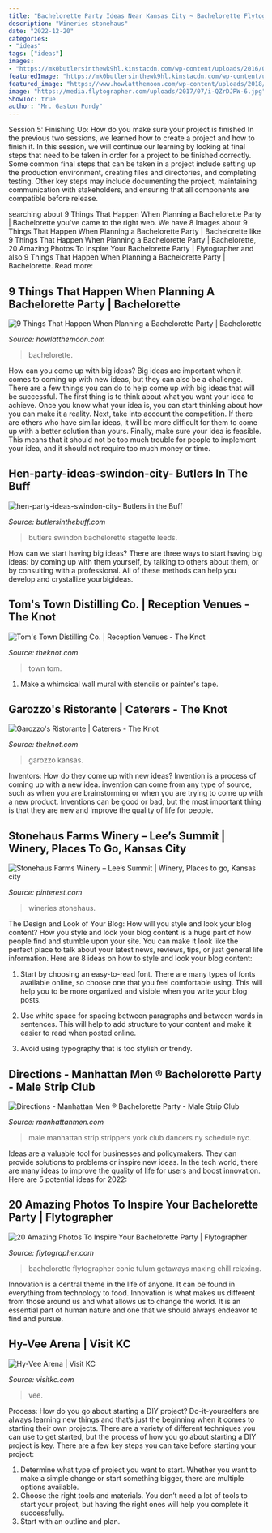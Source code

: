 ```yaml
---
title: "Bachelorette Party Ideas Near Kansas City ~ Bachelorette Flytographer Conie Tulum Getaways Maxing Chill Relaxing"
description: "Wineries stonehaus"
date: "2022-12-20"
categories:
- "ideas"
tags: ["ideas"]
images:
- "https://mk0butlersinthewk9hl.kinstacdn.com/wp-content/uploads/2016/03/bachelorette-party0ideas-new-york-city-nyc-usa-1.jpg"
featuredImage: "https://mk0butlersinthewk9hl.kinstacdn.com/wp-content/uploads/2016/03/bachelorette-party0ideas-new-york-city-nyc-usa-1.jpg"
featured_image: "https://www.howlatthemoon.com/wp-content/uploads/2018/07/60.jpg"
image: "https://media.flytographer.com/uploads/2017/07/i-QZrDJRW-6.jpg"
ShowToc: true
author: "Mr. Gaston Purdy"
---
```



Session 5: Finishing Up: How do you make sure your project is finished
In the previous two sessions, we learned how to create a project and how to finish it. In this session, we will continue our learning by looking at final steps that need to be taken in order for a project to be finished correctly.
Some common final steps that can be taken in a project include setting up the production environment, creating files and directories, and completing testing. Other key steps may include documenting the project, maintaining communication with stakeholders, and ensuring that all components are compatible before release.

	

		
searching about 9 Things That Happen When Planning a Bachelorette Party | Bachelorette you've came to the right web. We have 8 Images about 9 Things That Happen When Planning a Bachelorette Party | Bachelorette like 9 Things That Happen When Planning a Bachelorette Party | Bachelorette, 20 Amazing Photos To Inspire Your Bachelorette Party | Flytographer and also 9 Things That Happen When Planning a Bachelorette Party | Bachelorette. Read more:
		
    
## 9 Things That Happen When Planning A Bachelorette Party | Bachelorette

<img loading=lazy src="https://www.howlatthemoon.com/wp-content/uploads/2018/07/60.jpg" onerror="this.onerror=null;this.src='https://tse4.mm.bing.net/th?id=OIP.aajx7NAk6wR3bH2rwTua3gHaE7&amp;pid=15.1';" alt="9 Things That Happen When Planning a Bachelorette Party | Bachelorette">

_Source: howlatthemoon.com_

>bachelorette. 

	

How can you come up with big ideas?
Big ideas are important when it comes to coming up with new ideas, but they can also be a challenge. There are a few things you can do to help come up with big ideas that will be successful. The first thing is to think about what you want your idea to achieve. Once you know what your idea is, you can start thinking about how you can make it a reality. Next, take into account the competition. If there are others who have similar ideas, it will be more difficult for them to come up with a better solution than yours. Finally, make sure your idea is feasible. This means that it should not be too much trouble for people to implement your idea, and it should not require too much money or time.

    
## Hen-party-ideas-swindon-city- Butlers In The Buff

<img loading=lazy src="https://mk0butlersinthewk9hl.kinstacdn.com/wp-content/uploads/2016/03/bachelorette-party0ideas-new-york-city-nyc-usa-1.jpg" onerror="this.onerror=null;this.src='https://tse3.mm.bing.net/th?id=OIP.lqRaWmfKtLGxTYjjmrpZowHaEq&amp;pid=15.1';" alt="hen-party-ideas-swindon-city- Butlers in the Buff">

_Source: butlersinthebuff.com_

>butlers swindon bachelorette stagette leeds. 

	

How can we start having big ideas?
There are three ways to start having big ideas: by coming up with them yourself, by talking to others about them, or by consulting with a professional. All of these methods can help you develop and crystallize yourbigideas.

    
## Tom&#039;s Town Distilling Co. | Reception Venues - The Knot

<img loading=lazy src="https://media-api.xogrp.com/images/243537af-ae58-4155-b98b-c5443bd53f03~rs_720.480" onerror="this.onerror=null;this.src='https://tse2.mm.bing.net/th?id=OIP.jt7Xqw3H5iYyWALWAW2ytQHaE8&amp;pid=15.1';" alt="Tom&#039;s Town Distilling Co. | Reception Venues - The Knot">

_Source: theknot.com_

>town tom. 

	

1. Make a whimsical wall mural with stencils or painter's tape.

    
## Garozzo&#039;s Ristorante | Caterers - The Knot

<img loading=lazy src="https://media-api.xogrp.com/images/cf00b635-c349-483b-82b3-3aad9fe55378~rs_652.480" onerror="this.onerror=null;this.src='https://tse2.mm.bing.net/th?id=OIP.QZix6PvSvYertHKMn4anyAHaFc&amp;pid=15.1';" alt="Garozzo&#039;s Ristorante | Caterers - The Knot">

_Source: theknot.com_

>garozzo kansas. 

	

Inventors: How do they come up with new ideas?
Invention is a process of coming up with a new idea. invention can come from any type of source, such as when you are brainstorming or when you are trying to come up with a new product. Inventions can be good or bad, but the most important thing is that they are new and improve the quality of life for people.

    
## Stonehaus Farms Winery – Lee’s Summit | Winery, Places To Go, Kansas City

<img loading=lazy src="https://i.pinimg.com/originals/7d/9a/2f/7d9a2f3b33b991218b51977814b044d3.jpg" onerror="this.onerror=null;this.src='https://tse3.mm.bing.net/th?id=OIP.Qz6P8nI8NA5snWuiKNg8TwHaFj&amp;pid=15.1';" alt="Stonehaus Farms Winery – Lee’s Summit | Winery, Places to go, Kansas city">

_Source: pinterest.com_

>wineries stonehaus. 

	

The Design and Look of Your Blog: How will you style and look your blog content?
How you style and look your blog content is a huge part of how people find and stumble upon your site. You can make it look like the perfect place to talk about your latest news, reviews, tips, or just general life information. Here are 8 ideas on how to style and look your blog content:
1. Start by choosing an easy-to-read font. There are many types of fonts available online, so choose one that you feel comfortable using. This will help you to be more organized and visible when you write your blog posts.

2. Use white space for spacing between paragraphs and between words in sentences. This will help to add structure to your content and make it easier to read when posted online.

3. Avoid using typography that is too stylish or trendy.

    
## Directions - Manhattan Men ® Bachelorette Party - Male Strip Club

<img loading=lazy src="http://www.manhattanmen.com/images/third-men.png" onerror="this.onerror=null;this.src='https://tse4.mm.bing.net/th?id=OIP.0cZvwaMCnzDTStLcBWs7rwHaK4&amp;pid=15.1';" alt="Directions - Manhattan Men ® Bachelorette Party - Male Strip Club">

_Source: manhattanmen.com_

>male manhattan strip strippers york club dancers ny schedule nyc. 

	

Ideas are a valuable tool for businesses and policymakers. They can provide solutions to problems or inspire new ideas. In the tech world, there are many ideas to improve the quality of life for users and boost innovation. Here are 5 potential ideas for 2022: 

    
## 20 Amazing Photos To Inspire Your Bachelorette Party | Flytographer

<img loading=lazy src="https://media.flytographer.com/uploads/2017/07/i-QZrDJRW-6.jpg" onerror="this.onerror=null;this.src='https://tse3.mm.bing.net/th?id=OIP.MFJrx-3R0BgILeU8XDtCwwHaE8&amp;pid=15.1';" alt="20 Amazing Photos To Inspire Your Bachelorette Party | Flytographer">

_Source: flytographer.com_

>bachelorette flytographer conie tulum getaways maxing chill relaxing. 

	

Innovation is a central theme in the life of anyone. It can be found in everything from technology to food. Innovation is what makes us different from those around us and what allows us to change the world. It is an essential part of human nature and one that we should always endeavor to find and pursue.

    
## Hy-Vee Arena | Visit KC

<img loading=lazy src="https://visitkcd8.s3.us-west-2.amazonaws.com/s3fs-public/0d1a354a-928e-424e-96fe-7fd341286296.jpg" onerror="this.onerror=null;this.src='https://tse1.mm.bing.net/th?id=OIP.i-zN5MhpivLxf9idM8EA6gHaDt&amp;pid=15.1';" alt="Hy-Vee Arena | Visit KC">

_Source: visitkc.com_

>vee. 

	

Process: How do you go about starting a DIY project?
Do-it-yourselfers are always learning new things and that’s just the beginning when it comes to starting their own projects. There are a variety of different techniques you can use to get started, but the process of how you go about starting a DIY project is key. 
There are a few key steps you can take before starting your project:

1. Determine what type of project you want to start. Whether you want to make a simple change or start something bigger, there are multiple options available.
2. Choose the right tools and materials. You don’t need a lot of tools to start your project, but having the right ones will help you complete it successfully. 
3. Start with an outline and plan.

